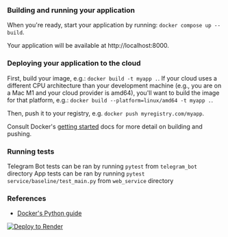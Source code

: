 ### Building and running your application

When you're ready, start your application by running:
`docker compose up --build`.

Your application will be available at http://localhost:8000.

### Deploying your application to the cloud

First, build your image, e.g.: `docker build -t myapp .`.
If your cloud uses a different CPU architecture than your development
machine (e.g., you are on a Mac M1 and your cloud provider is amd64),
you'll want to build the image for that platform, e.g.:
`docker build --platform=linux/amd64 -t myapp .`.

Then, push it to your registry, e.g. `docker push myregistry.com/myapp`.

Consult Docker's [getting started](https://docs.docker.com/go/get-started-sharing/)
docs for more detail on building and pushing.

### Running tests
Telegram Bot tests can be ran by running `pytest` from `telegram_bot` directory
App tests can be ran by running `pytest service/baseline/test_main.py` from `web_service` directory

### References
* [Docker's Python guide](https://docs.docker.com/language/python/)

[![Deploy to Render](https://render.com/images/deploy-to-render-button.svg)](https://render.com/deploy)